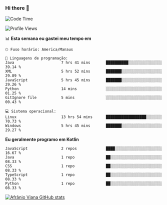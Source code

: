 ### Hi there 👋

<!--
**afranio-viana/afranio-viana** is a ✨ _special_ ✨ repository because its `README.md` (this file) appears on your GitHub profile.

Here are some ideas to get you started:

- 🔭 I’m currently working on ...
- 🌱 I’m currently learning ...
- 👯 I’m looking to collaborate on ...
- 🤔 I’m looking for help with ...
- 💬 Ask me about ...
- 📫 How to reach me: ...
- 😄 Pronouns: ...
- ⚡ Fun fact: ...
-->
<!--START_SECTION:waka-->
![Code Time](http://img.shields.io/badge/Code%20Time-114%20hrs%2011%20mins-blue)

![Profile Views](http://img.shields.io/badge/Visualizac%C3%B5es%20do%20perfil-3-blue)

📊 **Esta semana eu gastei meu tempo em** 

```text
🕑︎ Fuso horário: America/Manaus

💬 Linguagens de programação: 
Java                     7 hrs 41 mins       ██████████░░░░░░░░░░░░░░░   39.14 % 
XML                      5 hrs 52 mins       ███████░░░░░░░░░░░░░░░░░░   29.89 % 
JavaScript               5 hrs 45 mins       ███████░░░░░░░░░░░░░░░░░░   29.26 % 
Python                   14 mins             ░░░░░░░░░░░░░░░░░░░░░░░░░   01.25 % 
GitIgnore file           5 mins              ░░░░░░░░░░░░░░░░░░░░░░░░░   00.43 % 

💻 Sistema operacional: 
Linux                    13 hrs 54 mins      ██████████████████░░░░░░░   70.73 % 
Windows                  5 hrs 45 mins       ███████░░░░░░░░░░░░░░░░░░   29.27 % 
```

**Eu geralmente programo em Kotlin** 

```text
JavaScript               2 repos             ████░░░░░░░░░░░░░░░░░░░░░   16.67 % 
Java                     1 repo              ██░░░░░░░░░░░░░░░░░░░░░░░   08.33 % 
CSS                      1 repo              ██░░░░░░░░░░░░░░░░░░░░░░░   08.33 % 
TypeScript               1 repo              ██░░░░░░░░░░░░░░░░░░░░░░░   08.33 % 
Python                   1 repo              ██░░░░░░░░░░░░░░░░░░░░░░░   08.33 % 
```




<!--END_SECTION:waka-->
[![Afrânio Viana GitHub stats](https://github-readme-stats.vercel.app/api?username=afranio-viana)](https://github.com/anuraghazra/github-readme-stats)

